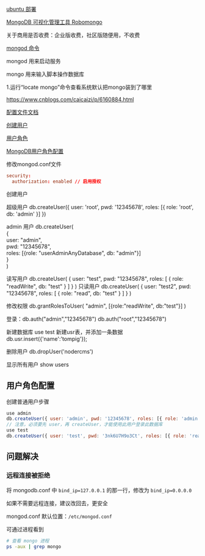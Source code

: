 
[ubuntu 部署](https://docs.mongodb.com/manual/tutorial/install-mongodb-on-ubuntu/)

[MongoDB 可视化管理工具 Robomongo](https://robomongo.org)



关于商用是否收费：企业版收费，社区版随便用，不收费


[mongod 命令](https://docs.mongodb.com/manual/reference/program/mongod/index.html)

mongod 用来启动服务

mongo 用来输入脚本操作数据库

1.运行“locate mongo”命令查看系统默认把mongo装到了哪里

https://www.cnblogs.com/caicaizi/p/6160884.html


[配置文件文档](https://docs.mongodb.com/manual/reference/configuration-options/)

[创建用户](https://docs.mongodb.com/manual/tutorial/create-users/)

[用户角色](https://docs.mongodb.com/manual/reference/built-in-roles)

[MongoDB用户角色配置](https://www.cnblogs.com/out-of-memory/p/6810411.html)


修改mongod.conf文件

```conf
security:
  authorization: enabled // 启用授权
```

创建用户

超级用户
db.createUser({ user: 'root', pwd: '12345678', roles: [{ role: 'root', db: 'admin' }] })

admin 用户
db.createUser(  
  {  
    user: "admin",  
    pwd: "12345678",  
    roles: [{role: "userAdminAnyDatabase", db: "admin"}]  
  }  
)

读写用户
db.createUser(
  {
    user: "test",
    pwd: "12345678",
    roles: [
       { role: "readWrite", db: "test" }
    ]
  }
)
只读用户
db.createUser(
  {
    user: "test2",
    pwd: "12345678",
    roles: [
       { role: "read", db: "test" }
    ]
  }
)

修改权限
db.grantRolesToUser(
  "admin",
  [{role:"readWrite", db:"test"}]
)

登录：db.auth("admin","12345678")
db.auth("root","12345678")


新建数据库
use test
新建usr表，并添加一条数据
db.usr.insert({'name':'tompig'});

删除用户
db.dropUser('nodercms')

显示所有用户
show users

## 用户角色配置

创建普通用户步骤

```js
use admin
db.createUser({ user: 'admin', pwd: '12345678', roles: [{ role: 'admin', db: 'admin' }] }) // 超级用户
// 注意，必须要先 user，再 createUser，才能使用此用户登录此数据库
use test
db.createUser({ user: 'test', pwd: '3nk6U7H9o3Ct', roles: [{ role: 'readWrite', db: 'test' }] })
```

## 问题解决

### 远程连接被拒绝

将 mongodb.conf 中 `bind_ip=127.0.0.1` 的那一行，修改为 `bind_ip=0.0.0.0`

如果不需要远程连接，建议改回去，更安全

mongod.conf 默认位置：`/etc/mongod.conf`

可通过进程看到

```sh
# 查看 mongo 进程
ps -aux | grep mongo
```



